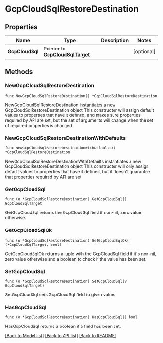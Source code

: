 # GcpCloudSqlRestoreDestination

## Properties

Name | Type | Description | Notes
------------ | ------------- | ------------- | -------------
**GcpCloudSql** | Pointer to [**GcpCloudSqlTarget**](GcpCloudSqlTarget.md) |  | [optional] 

## Methods

### NewGcpCloudSqlRestoreDestination

`func NewGcpCloudSqlRestoreDestination() *GcpCloudSqlRestoreDestination`

NewGcpCloudSqlRestoreDestination instantiates a new GcpCloudSqlRestoreDestination object
This constructor will assign default values to properties that have it defined,
and makes sure properties required by API are set, but the set of arguments
will change when the set of required properties is changed

### NewGcpCloudSqlRestoreDestinationWithDefaults

`func NewGcpCloudSqlRestoreDestinationWithDefaults() *GcpCloudSqlRestoreDestination`

NewGcpCloudSqlRestoreDestinationWithDefaults instantiates a new GcpCloudSqlRestoreDestination object
This constructor will only assign default values to properties that have it defined,
but it doesn't guarantee that properties required by API are set

### GetGcpCloudSql

`func (o *GcpCloudSqlRestoreDestination) GetGcpCloudSql() GcpCloudSqlTarget`

GetGcpCloudSql returns the GcpCloudSql field if non-nil, zero value otherwise.

### GetGcpCloudSqlOk

`func (o *GcpCloudSqlRestoreDestination) GetGcpCloudSqlOk() (*GcpCloudSqlTarget, bool)`

GetGcpCloudSqlOk returns a tuple with the GcpCloudSql field if it's non-nil, zero value otherwise
and a boolean to check if the value has been set.

### SetGcpCloudSql

`func (o *GcpCloudSqlRestoreDestination) SetGcpCloudSql(v GcpCloudSqlTarget)`

SetGcpCloudSql sets GcpCloudSql field to given value.

### HasGcpCloudSql

`func (o *GcpCloudSqlRestoreDestination) HasGcpCloudSql() bool`

HasGcpCloudSql returns a boolean if a field has been set.


[[Back to Model list]](../README.md#documentation-for-models) [[Back to API list]](../README.md#documentation-for-api-endpoints) [[Back to README]](../README.md)


